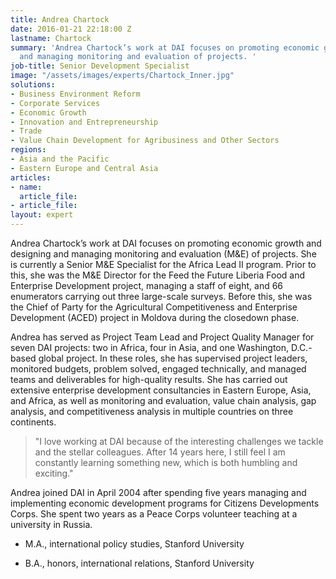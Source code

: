 ```yaml
---
title: Andrea Chartock
date: 2016-01-21 22:18:00 Z
lastname: Chartock
summary: 'Andrea Chartock’s work at DAI focuses on promoting economic growth and designing
  and managing monitoring and evaluation of projects. '
job-title: Senior Development Specialist
image: "/assets/images/experts/Chartock_Inner.jpg"
solutions:
- Business Environment Reform
- Corporate Services
- Economic Growth
- Innovation and Entrepreneurship
- Trade
- Value Chain Development for Agribusiness and Other Sectors
regions:
- Asia and the Pacific
- Eastern Europe and Central Asia
articles:
- name: 
  article_file: 
- article_file: 
layout: expert
---
```


Andrea Chartock’s work at DAI focuses on promoting economic growth and designing and managing monitoring and evaluation (M&E) of projects. She is currently a Senior M&E Specialist for the Africa Lead II program. Prior to this, she was the M&E Director for the Feed the Future Liberia Food and Enterprise Development project, managing a staff of eight, and 66 enumerators carrying out three large-scale surveys. Before this, she was the Chief of Party for the Agricultural Competitiveness and Enterprise Development (ACED) project in Moldova during the closedown phase.

Andrea has served as Project Team Lead and Project Quality Manager for seven DAI projects: two in Africa, four in Asia, and one Washington, D.C.-based global project. In these roles, she has supervised project leaders, monitored budgets, problem solved, engaged technically, and managed teams and deliverables for high-quality results. She has carried out extensive enterprise development consultancies in Eastern Europe, Asia, and Africa, as well as monitoring and evaluation, value chain analysis, gap analysis, and competitiveness analysis in multiple countries on three continents.

> "I love working at DAI because of the interesting challenges we tackle and the stellar colleagues. After 14 years here, I still feel I am constantly learning something new, which is both humbling and exciting."

Andrea joined DAI in April 2004 after spending five years managing and implementing economic development programs for Citizens Developments Corps. She spent two years as a Peace Corps volunteer teaching at a university in Russia. 

* M.A., international policy studies, Stanford University

* B.A., honors, international relations, Stanford University